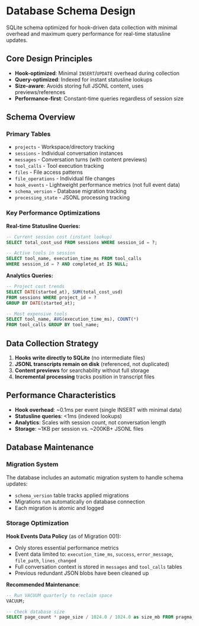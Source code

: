 # Database Schema Design

SQLite schema optimized for hook-driven data collection with minimal
overhead and maximum query performance for real-time statusline
updates.

## Core Design Principles

- **Hook-optimized**: Minimal `INSERT`/`UPDATE` overhead during
  collection
- **Query-optimized**: Indexed for instant statusline lookups
- **Size-aware**: Avoids storing full JSONL content, uses
  previews/references
- **Performance-first**: Constant-time queries regardless of session
  size

## Schema Overview

### Primary Tables

- `projects` - Workspace/directory tracking
- `sessions` - Individual conversation instances
- `messages` - Conversation turns (with content previews)
- `tool_calls` - Tool execution tracking
- `files` - File access patterns
- `file_operations` - Individual file changes
- `hook_events` - Lightweight performance metrics (not full event
  data)
- `schema_version` - Database migration tracking
- `processing_state` - JSONL processing tracking

### Key Performance Optimizations

**Real-time Statusline Queries:**

```sql
-- Current session cost (instant lookup)
SELECT total_cost_usd FROM sessions WHERE session_id = ?;

-- Active tools in session
SELECT tool_name, execution_time_ms FROM tool_calls
WHERE session_id = ? AND completed_at IS NULL;
```

**Analytics Queries:**

```sql
-- Project cost trends
SELECT DATE(started_at), SUM(total_cost_usd)
FROM sessions WHERE project_id = ?
GROUP BY DATE(started_at);

-- Most expensive tools
SELECT tool_name, AVG(execution_time_ms), COUNT(*)
FROM tool_calls GROUP BY tool_name;
```

## Data Collection Strategy

1. **Hooks write directly to SQLite** (no intermediate files)
2. **JSONL transcripts remain on disk** (referenced, not duplicated)
3. **Content previews** for searchability without full storage
4. **Incremental processing** tracks position in transcript files

## Performance Characteristics

- **Hook overhead**: ~0.1ms per event (single INSERT with minimal
  data)
- **Statusline queries**: <1ms (indexed lookups)
- **Analytics**: Scales with session count, not conversation length
- **Storage**: ~1KB per session vs. ~200KB+ JSONL files

## Database Maintenance

### Migration System

The database includes an automatic migration system to handle schema
updates:

- `schema_version` table tracks applied migrations
- Migrations run automatically on database connection
- Each migration is atomic and logged

### Storage Optimization

**Hook Events Data Policy** (as of Migration 001):

- Only stores essential performance metrics
- Event data limited to: `execution_time_ms`, `success`,
  `error_message`, `file_path`, `lines_changed`
- Full conversation context is stored in `messages` and `tool_calls`
  tables
- Previous redundant JSON blobs have been cleaned up

**Recommended Maintenance**:

```sql
-- Run VACUUM quarterly to reclaim space
VACUUM;

-- Check database size
SELECT page_count * page_size / 1024.0 / 1024.0 as size_mb FROM pragma_page_count(), pragma_page_size();
```

